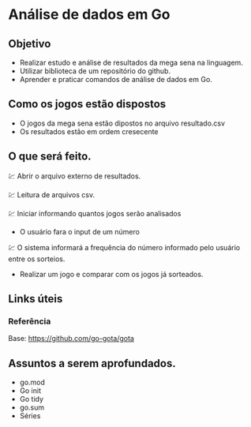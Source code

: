 # Análise de dados em Go

## Objetivo

- Realizar estudo e análise de resultados da mega sena na linguagem.
- Utilizar biblioteca de um repositório do github.
- Aprender e praticar comandos de análise de dados em Go.

## Como os jogos estão dispostos

- O jogos da mega sena estão dipostos no arquivo resultado.csv
- Os resultados estão em ordem cresecente

## O que será feito.

💹 Abrir o arquivo externo de resultados. 

💹 Leitura de arquivos csv. 

💹 Iniciar informando quantos jogos serão analisados 

 - O usuário fara o input de um número

💹 O sistema informará a frequência do número informado pelo usuário entre os sorteios.
- Realizar um jogo e comparar com os jogos já sorteados.


## Links úteis
### Referência
Base: https://github.com/go-gota/gota

## Assuntos a serem aprofundados.

- go.mod
- Go init
- Go tidy
- go.sum
- Séries
